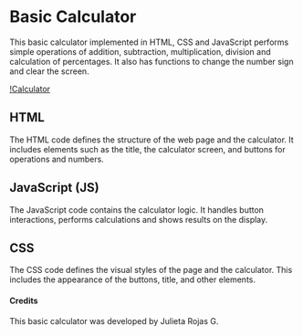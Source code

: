 # Basic Calculator

This basic calculator implemented in HTML, CSS and JavaScript performs simple operations of addition, subtraction, multiplication, division and calculation of percentages. It also has functions to change the number sign and clear the screen.

[!Calculator](/calculadora.png)

## HTML

The HTML code defines the structure of the web page and the calculator. It includes elements such as the title, the calculator screen, and buttons for operations and numbers.

## JavaScript (JS)

The JavaScript code contains the calculator logic. It handles button interactions, performs calculations and shows results on the display.

## CSS
The CSS code defines the visual styles of the page and the calculator. This includes the appearance of the buttons, title, and other elements.


#### Credits
This basic calculator was developed by Julieta Rojas G.

